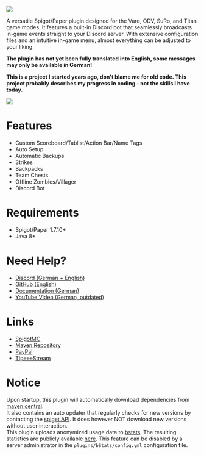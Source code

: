 ![](https://i.imgur.com/AnIMIbN.png")
  
A versatile Spigot/Paper plugin designed for the Varo, ODV, SuRo, and Titan game modes. It features a built-in Discord bot that seamlessly broadcasts in-game events straight to your Discord server. With extensive configuration files and an intuitive in-game menu, almost everything can be adjusted to your liking.

**The plugin has not yet been fully translated into English, some messages may only be available in German!**

**This is a project I started years ago, don't blame me for old code.
This project probably describes my progress in coding - not the skills I have today.**

![](https://bstats.org/signatures/bukkit/Varo.svg)

# Features
- Custom Scoreboard/Tablist/Action Bar/Name Tags
- Auto Setup
- Automatic Backups
- Strikes
- Backpacks
- Team Chests
- Offline Zombies/Villager
- Discord Bot

# Requirements
- Spigot/Paper 1.7.10+
- Java 8+

# Need Help?
- [Discord (German + English)](https://discord.varoplugin.de/)
- [GitHub (English)](https://github.com/CuukyOfficial/VaroPlugin/issues)
- [Documentation (German)](https://docs.varoplugin.de/)
- [YouTube Video (German, outdated)](https://www.youtube.com/watch?v=nNsZ7CB1l54) 

# Links
- [SpigotMC](https://varoplugin.de/)
- [Maven Repository](https://repo.varoplugin.de/)
- [PayPal](https://www.paypal.me/Cuuky)
- [TipeeeStream](https://www.tipeeestream.com/cuuky/donation)

# Notice
Upon startup, this plugin will automatically download dependencies from [maven central](https://repo1.maven.org/maven2/).  
It also contains an auto updater that regularly checks for new versions by contacting the [spiget API](https://spiget.org/). It does however NOT download new versions without user interaction.  
This plugin uploads anonymized usage data to [bstats](https://bstats.org/). The resulting statistics are publicly available [here](https://bstats.org/plugin/bukkit/Varo/6639). This feature can be disabled by a server administrator in the `plugins/bStats/config.yml` configuration file.
